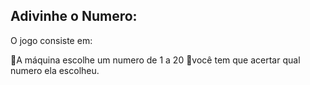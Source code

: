 ## Adivinhe o Numero:

O jogo consiste em:

🔸A máquina escolhe um numero de 1 a 20 
🔸você tem que acertar qual numero ela escolheu. 
